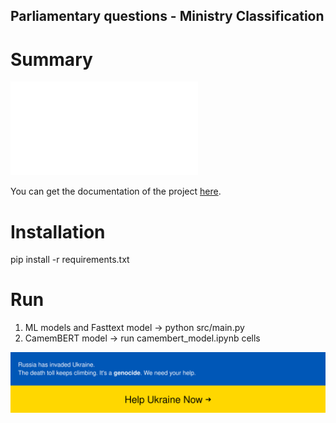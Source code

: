 ## Parliamentary questions - Ministry Classification

# Summary 

<object data="Parliamentary questions ministries.pdf" type="application/pdf" width="700px" height="700px">
    <embed src="Parliamentary questions ministries.pdf">
        <p>You can get the documentation of the project <a href="Parliamentary questions ministries.pdf">here</a>.</p>
    </embed>
</object>



# Installation

pip install -r requirements.txt

# Run 

1.  ML models and Fasttext model -> python src/main.py
2.  CamemBERT model -> run camembert_model.ipynb cells

[![Stand With Ukraine](https://raw.githubusercontent.com/vshymanskyy/StandWithUkraine/main/banner2-direct.svg)](https://stand-with-ukraine.pp.ua)
